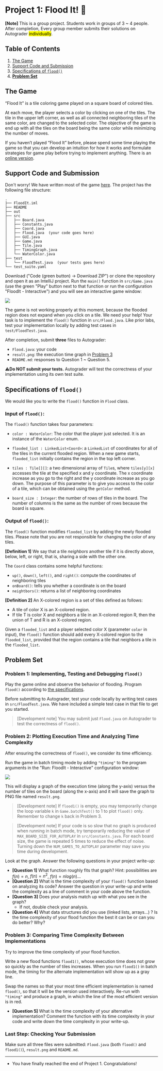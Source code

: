 # Project 1: Flood It! 🌊

**[Note]** This is a group project. Students work in groups of 3 ~ 4 people.
  After completion, Every group member submits their solutions on Autograder <mark>individually</mark>.

## Table of Contents

1. [The Game](#software-installation-and-environment-set-up)
2. [Support Code and Submission](#support-code-and-submission)
3. [Specifications of `flood()`](#specifications-of-flood)
4. [**Problem Set**](#problem-set)

## The Game

“Flood It” is a tile coloring game played on a square board of colored tiles.

At each move, the player selects a color by clicking on one of the tiles.
The tile in the upper left corner, as well as all connected neighboring tiles of the same color,
are changed to the selected color. The objective of the game is end up with all the tiles
on the board being the same color while minimizing the number of moves.

If you haven’t played “Flood It” before, please spend some time playing the game
so that you can develop an intuition for how it works and formulate strategies
for game play before trying to implement anything. There is an [online version](http://unixpapa.com/floodit).

## Support Code and Submission

Don't worry! We have written most of the game
[here](https://github.com/IUDataStructuresCourse/flood-it-student-support-code).
The project has the following file structure:

```
.
├── FloodIt.iml
├── README
├── out
├── src
│   ├── Board.java
│   ├── Constants.java
│   ├── Coord.java
│   ├── Flood.java  (your code goes here)
│   ├── GUI.java
│   ├── Game.java
│   ├── Tile.java
│   ├── TimingGraph.java
│   └── WaterColor.java
├── test
│   └── FloodTest.java  (your tests goes here)
└── test_suite.yaml
```

Download ("Code (green button) -> Download ZIP") or clone the repository
and open it as an IntelliJ project. Run the `main()` function in `src/Game.java`
(use the green "Play" button next to that function or run the configuration "FloodIt - Interactive")
and you will see an interactive game window:

![](assets/images/proj1/play.png)

The game is not working properly at this moment, because the flooded region does not expand
when you click on a tile.
We need your help! Your task is to implement the `flood()` function in `src/Flood.java`.
Like prior labs, test your implementation locally by adding test cases in `test/FloodTest.java`.

After completion, submit **three** files to Autograder:
+ `Flood.java`: your code
+ `result.png`: the execution time graph in [Problem 3](#problem-3-comparing-time-complexity-between-implementations)
+ `README.md`: responses to Question 1 ~ Question 5.

⚠️**Do NOT submit your tests.** Autograder will test the correctness of your implementation using its own test suite.

## Specifications of `flood()`

We would like you to write the `flood()` function in `Flood` class.

### Input of `flood()`:

The `flood()` function takes four parameters:

+ `color : WaterColor`: The color that the player just selected. It is an instance of the `WaterColor` enum.

+ `flooded_list : LinkedList<Coord>`: a `LinkedList` of coordinates for all of the tiles in the current flooded region.
When a new game starts, `flooded_list` initially contains the region in the top left corner.

+ `tiles : Tile[][]`: a two dimensional array of `Tile`s, where `tiles[y][x]` accesses the tile
at the specified x and y coordinate. The x coordinate increase as you go to the right
and the y coordinate increase as you go down. The purpose of this parameter is to give you access
to the color of a tile, which can be obtained using the `getColor` method.

+ `board_size : Integer`: the number of rows of tiles in the board.
The number of columns is the same as the number of rows because the board is square.

### Output of `flood()`:

The `flood()` function modifies `flooded_list` by adding the newly flooded tiles.
Please note that you are not responsible for changing the color of any tiles.

**[Definition 1]** We say that a tile _neighbors_ another tile if it is directly above, below, left, or right,
that is, sharing a side with the other one.

The `Coord` class contains some helpful functions:

+ `up()`, `down()`, `left()`, and `right()`: compute the coordinates of neighboring tiles
+ `onBoard()`: tells you whether a coordinate is on the board
+ `neightbors()`: returns a list of neighboring coordinates

**[Definition 2]** An X-colored region is a set of tiles defined as follows:

+ A tile of color X is an X-colored region.
+ If tile T is color X and neighbors a tile in an X-colored region R,
  then the union of T and R is an X-colored region.

<!-- OLD: -->
<!-- Given a flooded_list whose tiles are of color X, the flood function should add every -->
<!-- X-colored region to the flooded_list, provided the region contains a tile that -->
<!-- is adjacent to a tile in the flooded_list. -->

Given a `flooded_list` and a player selected color X (parameter `color` in input),
the `flood()` function should add every X-colored region to the `flooded_list`,
provided that the region contains a tile that neighbors a tile in the `flooded_list`.

## Problem Set

### Problem 1: Implementing, Testing and Debugging `flood()`

Play the game online and observe the behavior of flooding.
Program `flood()` according to [the specifications](#specifications-of-flood).

Before submitting to Autograder, test your code locally by writing test cases in `src/FloodTest.java`.
We have included a simple test case in that file to get you started.

> [Development note] You may submit just `Flood.java` on Autograder to test the correctness of `flood()`.

### Problem 2: Plotting Execution Time and Analyzing Time Complexity

After ensuring the correctness of `flood()`, we consider its time efficiency.

Run the game in batch timing mode by adding `"timing"` to the program arguments
in the "Run: FloodIt - Interactive" configuration window:

![](assets/images/proj1/config.png)

This will display a graph of the execution time (along the y-axis)
versus the number of tiles on the board (along the x-axis) and it will
save the graph to PNG file named `result.png`.

> [Development note] If `flood1()` is empty, you may temporarily change the
> loop variable `k` in `Game.batchTest()` to 1 to plot `flood()` only.
> Remember to change `k` back in Problem 3.

> [Development note] If your code is so slow that no graph is produced when running in batch mode,
> try temporarily reducing the value of `MAX_BOARD_SIZE_FOR_AUTOPLAY` in `src/Constants.java`.
> For each board size, the game is repeated 5 times to reduce the effect of noise.
> Turning down the `NUM_GAMES_TO_AUTOPLAY` parameter may save you time during development.

Look at the graph. Answer the following questions in your project write-up:

+ **[Question 1]** What function roughly fits that graph?
  Hint: possibilities are $f(n) = n$, $f(n) = n^2$, $f(n) = n log(n)$...
+ **[Question 2]** What is the time complexity of your `flood()` function based on analyzing its code?
  Answer the question in your write-up and write the complexity as a line of comment in your code
  above the function.
+ **[Question 3]** Does your analysis match up with what you see in the graph?
  - If not, double check your analysis.
+ **[Question 4]** What data structures did you use (linked lists, arrays...) ?
  Is the time complexity of your flood function the best it can be or can you do better? Why?

### Problem 3: Comparing Time Complexity Between Implementations

Try to improve the time complexity of your flood function.

Write a new flood functions `flood1()`, whose execution time does not grow so quickly
as the number of tiles increases. When you run `flood1()` in batch mode, the timing for
the alternate implementation will show up as a gray line.

Swap the names so that your most time efficient implementation is named `flood()`,
so that it will be the version used interactively. Re-run with `"timing"` and produce a graph,
in which the line of the most efficient version is in red.

+ **[Question 5]** What is the time complexity of your alternative implementation?
  Comment the function with its time complexity in your code and write down the
  time complexity in your write-up.

### Last Step: Checking Your Submission

Make sure all three files were submitted: `Flood.java` (both `flood()` and `flood1()`), `result.png` and `README.md`.

-----------------

* You have finally reached the end of Project 1. Congratulations!
